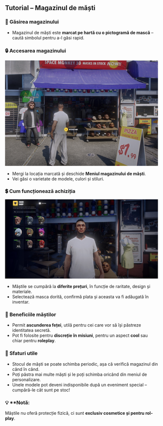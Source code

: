 
## Tutorial – Magazinul de măști

### 🔎 **Găsirea magazinului**

   * Magazinul de măști este **marcat pe hartă cu o pictogramă de mască** – caută simbolul pentru a-l găsi rapid.

### 🔒 **Accesarea magazinului**

![MASTI](/public/img/masti1.png)

   * Mergi la locația marcată și deschide **Meniul magazinului de măști**.
   * Vei găsi o varietate de modele, culori și stiluri.

### 💲 **Cum funcționează achiziția**

![MASTI](/public/img/masti2.png)

   * Măștile se cumpără la **diferite prețuri**, în funcție de raritate, design și materiale.
   * Selectează masca dorită, confirmă plata și aceasta va fi adăugată în inventar.

### 🌟 **Beneficiile măștilor**

   * Permit **ascunderea feței**, utilă pentru cei care vor să își păstreze identitatea secretă.
   * Pot fi folosite pentru **discreție în misiuni**, pentru un aspect **cool** sau chiar pentru **roleplay**.

### 📢 **Sfaturi utile**

   * Stocul de măști se poate schimba periodic, așa că verifică magazinul din când în când.
   * Poți păstra mai multe măști și le poți schimba oricând din meniul de personalizare.
   * Unele modele pot deveni indisponibile după un eveniment special – cumpără-le cât sunt pe stoc!

### 💡 **Notă:
 Măștile nu oferă protecție fizică, ci sunt **exclusiv cosmetice și pentru rol-play**.
